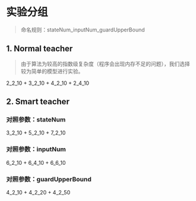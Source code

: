 # 实验分组

> 命名规则：stateNum_inputNum_guardUpperBound

## 1. Normal teacher

> 由于算法为较高的指数级复杂度（程序会出现内存不足的问题），我们选择较为简单的模型进行实验。

2_2_10 + 3_2_10 + 4_2_10 + 2_4_10

## 2. Smart teacher

### 对照参数：stateNum

3_2_10 + 5_2_10 + 7_2_10

### 对照参数：inputNum

6_2_10 + 6_4_10 + 6_6_10

### 对照参数：guardUpperBound

4_2_10 + 4_2_20 + 4_2_50

